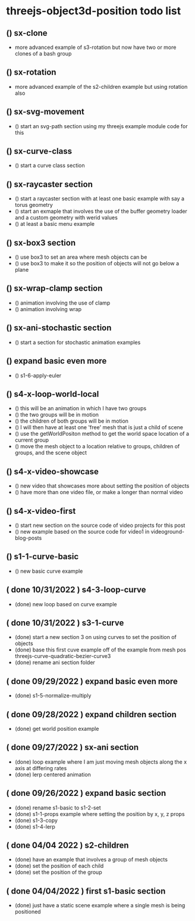 # threejs-object3d-position todo list

## () sx-clone
* more advanced example of s3-rotation but now have two or more clones of a bash group

## () sx-rotation
* more advanced example of the s2-children example but using rotation also

## () sx-svg-movement
* () start an svg-path section using my threejs example module code for this

## () sx-curve-class
* () start a curve class section

## () sx-raycaster section
* () start a raycaster section with at least one basic example with say a torus geometry
* () start an exmaple that involves the use of the buffer geometry loader and a custom geometry with werid values
* () at least a basic menu example

## () sx-box3 section
* () use box3 to set an area where mesh objects can be
* () use box3 to make it so the position of objects will not go below a plane

## () sx-wrap-clamp section
* () animation involving the use of clamp
* () animation involving wrap

## () sx-ani-stochastic section
* () start a section for stochastic animation examples

## () expand basic even more
* () s1-6-apply-euler

## () s4-x-loop-world-local
* () this will be an animation in which I have two groups
* () the two groups will be in motion
* () the children of both groups will be in motion
* () I will then have at least one 'free' mesh that is just a child of scene
* () use the getWorldPositon method to get the world space location of a current group
* () move the mesh object to a location relative to groups, children of groups, and the scene object

## () s4-x-video-showcase
* () new video that showcases more about setting the position of objects
* () have more than one video file, or make a longer than normal video

## () s4-x-video-first
* () start new section on the source code of video projects for this post
* () new example based on the source code for video1 in videoground-blog-posts

## () s1-1-curve-basic
* () new basic curve example

## ( done 10/31/2022 ) s4-3-loop-curve
* (done) new loop based on curve example

## ( done 10/31/2022 ) s3-1-curve
* (done) start a new section 3 on using curves to set the position of objects
* (done) base this first cuve example off of the example from mesh pos threejs-curve-quadratic-bezier-curve3
* (done) rename ani section folder

## ( done 09/29/2022 ) expand basic even more 
* (done) s1-5-normalize-multiply

## ( done 09/28/2022 ) expand children section
* (done) get world position example

## ( done 09/27/2022 ) sx-ani section
* (done) loop example where I am just moving mesh objects along the x axis at differing rates
* (done) lerp centered animation

## ( done 09/26/2022 ) expand basic section
* (done) rename s1-basic to s1-2-set
* (done) s1-1-props example where setting the position by x, y, z props
* (done) s1-3-copy
* (done) s1-4-lerp

## ( done 04/04 2022 ) s2-children
* (done) have an example that involves a group of mesh objects
* (done) set the position of each child
* (done) set the position of the group

## ( done 04/04/2022 ) first s1-basic section
* (done) just have a static scene example where a single mesh is being positioned
